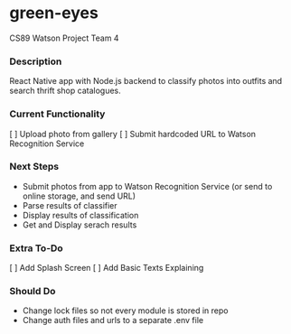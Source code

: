 # green-eyes
CS89 Watson Project Team 4

### Description
React Native app with Node.js backend to classify photos into outfits and search thrift shop catalogues.

### Current Functionality
[ ] Upload photo from gallery
[ ] Submit hardcoded URL to Watson Recognition Service

### Next Steps
- Submit photos from app to Watson Recognition Service (or send to online storage, and send URL)
- Parse results of classifier
- Display results of classification
- Get and Display serach results

###  Extra To-Do
[ ] Add Splash Screen
[ ] Add Basic Texts Explaining

### Should Do
- Change lock files so not every module is stored in repo
- Change auth files and urls to a separate .env file
